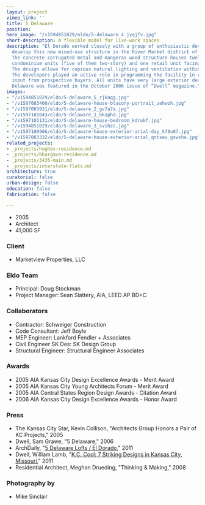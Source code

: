 ```yaml
---
layout: project
vimeo_link: ''
title: 5 Delaware
position: 
hero_image: "/v1594851029/eldo/5-delaware_4_jyqjfv.jpg"
short-description: A flexible model for live-work spaces
description: "El Dorado worked closely with a group of enthusiastic developers to
  develop this new mixed-use structure in the River Market district of Kansas City.
  The concrete corrugated metal and mangeras wood structure houses twelve residential
  condominium units (five of them two-story) and one retail unit facing Delaware Street.
  The design allows for copious natural lighting and ventilation within the units.
  The developers played an active role in programming the facility in response to
  input from prospective buyers. All units have very large exterior deck areas. \n\n5
  Delaware was featured in the October 2006 issue of “Dwell” magazine."
images:
- "/v1594851029/eldo/5-delaware_5_rjkaqg.jpg"
- "/v1597083400/eldo/5-delaware-house-blacony-portrait_uehwzh.jpg"
- "/v1597083931/eldo/5-delaware_2_gv7a7a.jpg"
- "/v1597101043/eldo/5-delaware_1_hkaphd.jpg"
- "/v1597101131/eldo/5-delaware-house-bedroom_kdrukf.jpg"
- "/v1594851029/eldo/5-delaware_3_svihzc.jpg"
- "/v1597100966/eldo/5-delaware-house-exterior-arial-day_kf8u87.jpg"
- "/v1597083332/eldo/5-delaware-house-exterior-arial_qntseu_gswsho.jpg"
related_projects:
- _projects/hughes-residence.md
- _projects/bhargava-residence.md
- _projects/3435-main.md
- _projects/interstate-flats.md
architecture: true
curatorial: false
urban-design: false
education: false
fabrication: false

---
```

* 2005
* Architect
* 41,000 SF

### Client

* Marketview Properties, LLC

### Eldo Team

* Principal: Doug Stockman
* Project Manager: Sean Slattery, AIA, LEED AP BD+C

### Collaborators

* Contractor: Schweiger Construction
* Code Consultant: Jeff Boyle
* MEP Engineer: Lankford Fendler + Associates
* Civil Engineer SK Des: SK Design Group
* Structural Engineer: Structural Engineer Associates

### Awards

* 2005 AIA Kansas City Design Excellence Awards - Merit Award
* 2005 AIA Kansas City Young Architects Forum - Merit Award
* 2005 AIA Central States Region Design Awards - Citation Award
* 2006 AIA Kansas City Design Excellence Awards - Honor Award

### Press

* The Kansas City Star, Kevin Collison, "Architects Group Honors a Pair of KC Projects," 2005
* Dwell, Sam Grawe, "5 Delaware," 2006
* ArchDaily, "[5 Delaware Lofts / El Dorado](https://www.archdaily.com/106730/5-delaware-lofts-el-dorado)," 2011
* Dwell, William Lamb, "[K.C. Cool: 7 Striking Designs in Kansas City, Missouri](https://www.dwell.com/collection/k.c.-cool-7-striking-designs-in-kansas-city-missouri-385bcdd4)," 2011
* Residential Architect, Meghan Drueding, "Thinking & Making," 2008

### Photography by

* Mike Sinclair